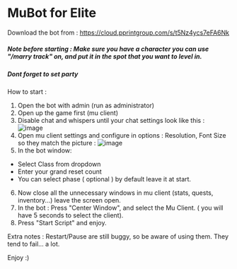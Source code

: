 # MuBot for Elite

Download the bot from : https://cloud.pprintgroup.com/s/t5Nz4ycs7eFA6Nk

##### Note before starting : Make sure you have a character you can use "/marry track" on, and put it in the spot that you want to level in.
##### Dont forget to set party

How to start :
1) Open the bot with admin (run as administrator)
2) Open up the game first (mu client)
3) Disable chat and whispers until your chat settings look like this : ![image](https://github.com/frostbear12/elite_mu_bot/assets/84524648/cb4872db-9efe-4279-8ac2-7e97926e4ad1)
4) Open mu client settings and configure in options : Resolution, Font Size so they match the picture : ![image](https://github.com/frostbear12/elite_mu_bot/assets/84524648/d226dbeb-89e2-4340-8494-dd8bf3c1c73f)
5) In the bot window:
  * Select Class from dropdown
  * Enter your grand reset count
  * You can select phase ( optional ) by default leave it at start.
6) Now close all the unnecessary windows in mu client (stats, quests, inventory...) leave the screen open.
7) In the bot : Press "Center Window", and select the Mu Client. ( you will have 5 seconds to select the client).
8) Press "Start Script" and enjoy.

Extra notes : Restart/Pause are still buggy, so be aware of using them. They tend to fail... a lot.


Enjoy :)
